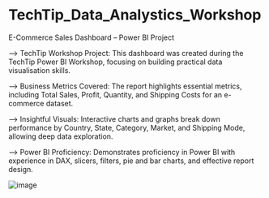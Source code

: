 # TechTip_Data_Analystics_Workshop
E-Commerce Sales Dashboard – Power BI Project

--> TechTip Workshop Project: This dashboard was created during the TechTip Power BI Workshop, focusing on building practical data visualisation skills.

--> Business Metrics Covered: The report highlights essential metrics, including Total Sales, Profit, Quantity, and Shipping Costs for an e-commerce dataset.

--> Insightful Visuals: Interactive charts and graphs break down performance by Country, State, Category, Market, and Shipping Mode, allowing deep data exploration.

--> Power BI Proficiency: Demonstrates proficiency in Power BI with experience in DAX, slicers, filters, pie and bar charts, and effective report design.

![image](https://github.com/user-attachments/assets/ff3be5d3-ef90-4497-a00d-931bda90a153)
